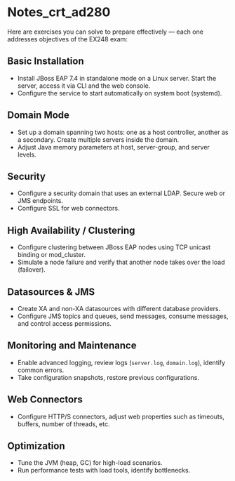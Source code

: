 # Notes_crt_ad280

Here are exercises you can solve to prepare effectively — each one addresses objectives of the EX248 exam:

## Basic Installation
- Install JBoss EAP 7.4 in standalone mode on a Linux server. Start the server, access it via CLI and the web console.  
- Configure the service to start automatically on system boot (systemd).  

## Domain Mode
- Set up a domain spanning two hosts: one as a host controller, another as a secondary. Create multiple servers inside the domain.  
- Adjust Java memory parameters at host, server-group, and server levels.  

## Security
- Configure a security domain that uses an external LDAP. Secure web or JMS endpoints.  
- Configure SSL for web connectors.  

## High Availability / Clustering
- Configure clustering between JBoss EAP nodes using TCP unicast binding or mod_cluster.  
- Simulate a node failure and verify that another node takes over the load (failover).  

## Datasources & JMS
- Create XA and non-XA datasources with different database providers.  
- Configure JMS topics and queues, send messages, consume messages, and control access permissions.  

## Monitoring and Maintenance
- Enable advanced logging, review logs (`server.log`, `domain.log`), identify common errors.  
- Take configuration snapshots, restore previous configurations.  

## Web Connectors
- Configure HTTP/S connectors, adjust web properties such as timeouts, buffers, number of threads, etc.  

## Optimization
- Tune the JVM (heap, GC) for high-load scenarios.  
- Run performance tests with load tools, identify bottlenecks.  
